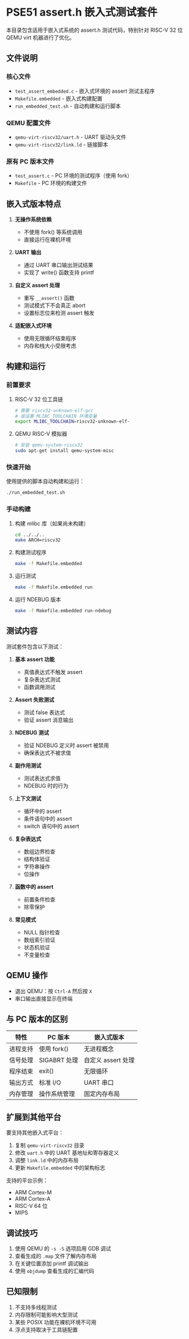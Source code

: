 # PSE51 assert.h 嵌入式测试套件

本目录包含适用于嵌入式系统的 assert.h 测试代码，特别针对 RISC-V 32 位 QEMU virt 机器进行了优化。

## 文件说明

### 核心文件
- `test_assert_embedded.c` - 嵌入式环境的 assert 测试主程序
- `Makefile.embedded` - 嵌入式构建配置
- `run_embedded_test.sh` - 自动构建和运行脚本

### QEMU 配置文件
- `qemu-virt-riscv32/uart.h` - UART 驱动头文件
- `qemu-virt-riscv32/link.ld` - 链接脚本

### 原有 PC 版本文件
- `test_assert.c` - PC 环境的测试程序（使用 fork）
- `Makefile` - PC 环境的构建文件

## 嵌入式版本特点

1. **无操作系统依赖**
   - 不使用 fork() 等系统调用
   - 直接运行在裸机环境

2. **UART 输出**
   - 通过 UART 串口输出测试结果
   - 实现了 write() 函数支持 printf

3. **自定义 assert 处理**
   - 重写 `__assert()` 函数
   - 测试模式下不会真正 abort
   - 设置标志位来检测 assert 触发

4. **适配嵌入式环境**
   - 使用无限循环结束程序
   - 内存和栈大小受限考虑

## 构建和运行

### 前置要求

1. RISC-V 32 位工具链
   ```bash
   # 需要 riscv32-unknown-elf-gcc
   # 或设置 MLIBC_TOOLCHAIN 环境变量
   export MLIBC_TOOLCHAIN=riscv32-unknown-elf-
   ```

2. QEMU RISC-V 模拟器
   ```bash
   # 安装 qemu-system-riscv32
   sudo apt-get install qemu-system-misc
   ```

### 快速开始

使用提供的脚本自动构建和运行：

```bash
./run_embedded_test.sh
```

### 手动构建

1. 构建 mlibc 库（如果尚未构建）
   ```bash
   cd ../../..
   make ARCH=riscv32
   ```

2. 构建测试程序
   ```bash
   make -f Makefile.embedded
   ```

3. 运行测试
   ```bash
   make -f Makefile.embedded run
   ```

4. 运行 NDEBUG 版本
   ```bash
   make -f Makefile.embedded run-ndebug
   ```

## 测试内容

测试套件包含以下测试：

1. **基本 assert 功能**
   - 真值表达式不触发 assert
   - 复杂表达式测试
   - 函数调用测试

2. **Assert 失败测试**
   - 测试 false 表达式
   - 验证 assert 消息输出

3. **NDEBUG 测试**
   - 验证 NDEBUG 定义时 assert 被禁用
   - 确保表达式不被求值

4. **副作用测试**
   - 测试表达式求值
   - NDEBUG 时的行为

5. **上下文测试**
   - 循环中的 assert
   - 条件语句中的 assert
   - switch 语句中的 assert

6. **复杂表达式**
   - 数组边界检查
   - 结构体验证
   - 字符串操作
   - 位操作

7. **函数中的 assert**
   - 前置条件检查
   - 除零保护

8. **常见模式**
   - NULL 指针检查
   - 数组索引验证
   - 状态机验证
   - 不变量检查

## QEMU 操作

- 退出 QEMU：按 `Ctrl-A` 然后按 `X`
- 串口输出直接显示在终端

## 与 PC 版本的区别

| 特性 | PC 版本 | 嵌入式版本 |
|-----|---------|-----------|
| 进程支持 | 使用 fork() | 无进程概念 |
| 信号处理 | SIGABRT 处理 | 自定义 assert 处理 |
| 程序结束 | exit() | 无限循环 |
| 输出方式 | 标准 I/O | UART 串口 |
| 内存管理 | 操作系统管理 | 固定内存布局 |

## 扩展到其他平台

要支持其他嵌入式平台：

1. 复制 `qemu-virt-riscv32` 目录
2. 修改 `uart.h` 中的 UART 基地址和寄存器定义
3. 调整 `link.ld` 中的内存布局
4. 更新 `Makefile.embedded` 中的架构标志

支持的平台示例：
- ARM Cortex-M
- ARM Cortex-A
- RISC-V 64 位
- MIPS

## 调试技巧

1. 使用 QEMU 的 `-s -S` 选项启用 GDB 调试
2. 查看生成的 `.map` 文件了解内存布局
3. 在关键位置添加 printf 调试输出
4. 使用 `objdump` 查看生成的汇编代码

## 已知限制

1. 不支持多线程测试
2. 内存限制可能影响大型测试
3. 某些 POSIX 功能在裸机环境不可用
4. 浮点支持取决于工具链配置